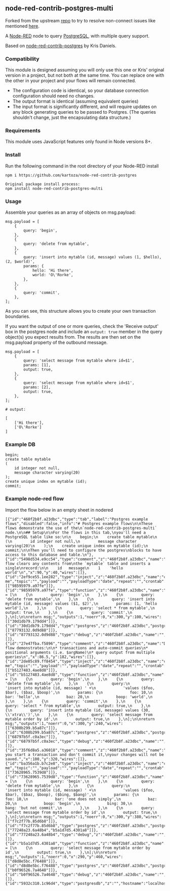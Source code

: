 ## node-red-contrib-postgres-multi

Forked from the upstream [repo](https://github.com/BruceFletcher) to try to resolve non-connect issues like mentioned [here](https://github.com/BruceFletcher/node-red-contrib-postgres-multi/issues/9).

A [Node-RED](http://nodered.org) node to query [PostgreSQL](http://www.postgresql.org/), with multiple query support.

Based on [node-red-contrib-postgres](https://github.com/krisdaniels/node-red-contrib/tree/master/node-red-contrib-postgres) by Kris Daniels.

### Compatibility

This module is designed assuming you will only use this one or Kris' original version in a project, but
not both at the same time. You can replace one with the other in your project and your flows will remain
connected.

* The configuration code is identical, so your database connection configuration should need no changes.
* The output format is identical (assuming equivalent queries)
* The input format is significantly different, and will require updates on any block generating
  queries to be passed to Postgres. (The queries shouldn't change, just the encapsulating data structure.)

### Requirements

This module uses JavaScript features only found in Node versions 8+.

### Install

Run the following command in the root directory of your Node-RED install

    
    npm i https://github.com/kartoza/node-red-contrib-postgres
    
    Original package install process: 
    npm install node-red-contrib-postgres-multi
    

### Usage

Assemble your queries as an array of objects on msg.payload:

    msg.payload = [
        {
            query: 'begin',
        },
        {
            query: 'delete from mytable',
        },
        {
            query: 'insert into mytable (id, message) values (1, $hello), (2, $world)',
            params: {
                hello: 'Hi there',
                world: 'O\'Rorke',
            },
        },
        {
            query: 'commit',
        },
    ];

As you can see, this structure allows you to create your own transaction boundaries.

If you want the output of one or more queries, check the 'Receive output' box in the postgres node
and include an `output: true` member in the query object(s) you expect results from.
The results are then set on the msg.payload property of the outbound message.

    msg.payload = [
        {
            query: 'select message from mytable where id=$1',
            params: [1],
            output: true,
        },
        {
            query: 'select message from mytable where id=$1',
            params: [2],
            output: true,
        },
    ];

    # output:

    [
        ['Hi there'],
        ['O\'Rorke']
    ]

### Example DB

    begin;
    create table mytable
    (
        id integer not null,
        message character varying(20)
    );
    create unique index on mytable (id);
    commit;

### Example node-red flow

Import the flow below in an empty sheet in nodered

    [{"id":"460f2b8f.a23dbc","type":"tab","label":"Postgres example flows","disabled":false,"info":"# Postgres example flows\n\nThese flows demonstrate the use of the\n`node-red-contrib-postgres-multi` node.\n\n## Setup\n\nFor the flows in this tab,\nyou'll need a PostgreSQL table like so:\n\n    begin;\n    create table mytable\n    (\n        id integer not null,\n        message character varying(20)\n    );\n    create unique index on mytable (id);\n    commit;\n\nThen you'll need to configure the postgres\nblocks to have access to this database and table.\n"},{"id":"5498d534.e9cc54","type":"comment","z":"460f2b8f.a23dbc","name":"Reset","info":"This flow clears any contents from\nthe `mytable` table and inserts a single\nrecord:\n\n    id   message\n    1    'hello world'\n","x":90,"y":40,"wires":[]},{"id":"2ef9ce55.1ee282","type":"inject","z":"460f2b8f.a23dbc","name":"click me","topic":"","payload":"","payloadType":"date","repeat":"","crontab":"","once":false,"x":120,"y":100,"wires":[["98595979.a97fe"]]},{"id":"98595979.a97fe","type":"function","z":"460f2b8f.a23dbc","name":"prepare","func":"\nmsg.payload = [\n    {\n        query: 'begin',\n    },\n    {\n        query: 'delete from mytable',\n    },\n    {\n        query: 'insert into mytable (id, message) values ($1, $2)',\n        params: [1, 'hello world'],\n    },\n    {\n        query: 'select * from mytable',\n        output: true,\n    },\n    {\n        query: 'commit',\n    },\n];\n\nreturn msg;","outputs":1,"noerr":0,"x":300,"y":100,"wires":[["30d1db79.179dd4"]]},{"id":"30d1db79.179dd4","type":"postgres","z":"460f2b8f.a23dbc","postgresdb":"5932c310.1c96d4","name":"","output":true,"outputs":1,"x":480,"y":100,"wires":[["87793132.0d9d88"]]},{"id":"87793132.0d9d88","type":"debug","z":"460f2b8f.a23dbc","name":"","active":true,"console":"false","complete":"false","x":679.5,"y":100,"wires":[]},{"id":"27e47fba.f5896","type":"comment","z":"460f2b8f.a23dbc","name":"Demo","info":"This flow demonstrates:\n\n* transactions and auto-commit queries\n* positional arguments (i.e. $argName)\n* query output from multiple queries\n","x":86.5,"y":182,"wires":[]},{"id":"2de05c89.ff8454","type":"inject","z":"460f2b8f.a23dbc","name":"click me","topic":"","payload":"","payloadType":"date","repeat":"","crontab":"","once":false,"x":120,"y":240,"wires":[["b5127483.4ae8d8"]]},{"id":"b5127483.4ae8d8","type":"function","z":"460f2b8f.a23dbc","name":"prepare","func":"\nmsg.payload = [\n    {\n        query: 'begin',\n    },\n    {\n        query: 'delete from mytable',\n    },\n    {\n        query:\n            'insert into mytable (id, message) ' +\n            'values ($foo, $bar), ($baz, $boop)',\n        params: {\n            foo: 10,\n            bar: 'hello',\n            baz: 20,\n            boop: 'world',\n        },\n    },\n    {\n        query: 'commit',\n    },\n    {\n        query: 'select * from mytable',\n        output: true,\n    },\n    {\n        query: 'insert into mytable (id, message) values (30, \\'xtra\\')',\n    },\n    {\n        query: 'select message from mytable order by id',\n        output: true,\n    },\n];\n\nreturn msg;","outputs":1,"noerr":0,"x":300,"y":240,"wires":[["6308b299.b5a87c"]]},{"id":"6308b299.b5a87c","type":"postgres","z":"460f2b8f.a23dbc","postgresdb":"5932c310.1c96d4","name":"","output":true,"outputs":1,"x":480,"y":240,"wires":[["68797b5f.c0a3ec"]]},{"id":"68797b5f.c0a3ec","type":"debug","z":"460f2b8f.a23dbc","name":"","active":true,"console":"false","complete":"false","x":679.5,"y":240,"wires":[]},{"id":"35f6d8a5.a36018","type":"comment","z":"460f2b8f.a23dbc","name":"Rollback","info":"If you start a transaction and don't commit it,\nyour changes will not be saved.","x":100,"y":320,"wires":[]},{"id":"ba356a1b.b7c2e8","type":"inject","z":"460f2b8f.a23dbc","name":"click me","topic":"","payload":"","payloadType":"date","repeat":"","crontab":"","once":false,"x":120,"y":380,"wires":[["73628965.7539d8"]]},{"id":"73628965.7539d8","type":"function","z":"460f2b8f.a23dbc","name":"prepare","func":"\nmsg.payload = [\n    {\n        query: 'begin',\n    },\n    {\n        query: 'delete from mytable',\n    },\n    {\n        query:\n            'insert into mytable (id, message) ' +\n            'values ($foo, $bar), ($baz, $boop), ($bing, $bang)',\n        params: {\n            foo: 10,\n            bar: 'one does not simply',\n            baz: 20,\n            boop: 'begin',\n            bing: 30,\n            bang: 'but not commit',\n        },\n    },\n    {\n        query: 'select message from mytable order by id',\n        output: true,\n    },\n];\n\nreturn msg;","outputs":1,"noerr":0,"x":300,"y":380,"wires":[["f7c2f77b.85d6b8"]]},{"id":"f7c2f77b.85d6b8","type":"postgres","z":"460f2b8f.a23dbc","postgresdb":"5932c310.1c96d4","name":"","output":true,"outputs":1,"x":480,"y":380,"wires":[["77248a23.6a48b4","b5a1d7d5.4301a8"]]},{"id":"77248a23.6a48b4","type":"debug","z":"460f2b8f.a23dbc","name":"","active":true,"console":"false","complete":"false","x":679.5,"y":380,"wires":[]},{"id":"b5a1d7d5.4301a8","type":"function","z":"460f2b8f.a23dbc","name":"check","func":"\nmsg.payload = [\n    {\n        query: 'select message from mytable order by id',\n        output: true,\n    },\n];\n\nreturn msg;","outputs":1,"noerr":0,"x":290,"y":460,"wires":[["d8d8e5bc.f76488"]]},{"id":"d8d8e5bc.f76488","type":"postgres","z":"460f2b8f.a23dbc","postgresdb":"5932c310.1c96d4","name":"","output":true,"outputs":1,"x":480,"y":460,"wires":[["b0f96526.7a4648"]]},{"id":"b0f96526.7a4648","type":"debug","z":"460f2b8f.a23dbc","name":"","active":true,"console":"false","complete":"false","x":679.5,"y":460,"wires":[]},{"id":"5932c310.1c96d4","type":"postgresdb","z":"","hostname":"localhost","port":"5432","db":"foo","ssl":false}]

